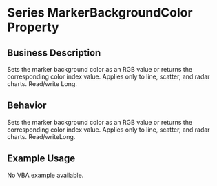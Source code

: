 # Series MarkerBackgroundColor Property

## Business Description
Sets the marker background color as an RGB value or returns the corresponding color index value. Applies only to line, scatter, and radar charts. Read/write Long.

## Behavior
Sets the marker background color as an RGB value or returns the corresponding color index value. Applies only to line, scatter, and radar charts. Read/writeLong.

## Example Usage
No VBA example available.